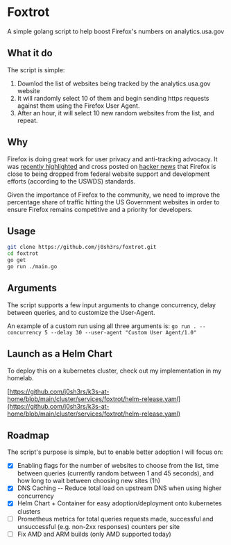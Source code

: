 # Foxtrot

A simple golang script to help boost Firefox's numbers on analytics.usa.gov

## What it do

The script is simple:

1. Downlod the list of websites being tracked by the analytics.usa.gov website
2. It will randomly select 10 of them and begin sending https requests against them using the Firefox User Agent.
3. After an hour, it will select 10 new random websites from the list, and repeat.

## Why

Firefox is doing great work for user privacy and anti-tracking advocacy. It was [recently highlighted](https://www.brycewray.com/posts/2023/11/firefox-brink/?utm_source=tldrnewsletter) and cross posted on [hacker news](https://news.ycombinator.com/item?id=38531104) that Firefox is close to being dropped from federal website support and development efforts (according to the USWDS) standards.

Given the importance of Firefox to the community, we need to improve the percentage share of traffic hitting the US Government websites in order to ensure Firefox remains competitive and a priority for developers.

## Usage

```bash
git clone https://github.com/j0sh3rs/foxtrot.git
cd foxtrot
go get
go run ./main.go
```

## Arguments

The script supports a few input arguments to change concurrency, delay between queries, and to customize the User-Agent.

An example of a custom run using all three arguments is:
`go run . --concurrency 5 --delay 30 --user-agent "Custom User Agent/1.0"`

## Launch as a Helm Chart

To deploy this on a kubernetes cluster, check out my implementation in my homelab.

[https://github.com/j0sh3rs/k3s-at-home/blob/main/cluster/services/foxtrot/helm-release.yaml](https://github.com/j0sh3rs/k3s-at-home/blob/main/cluster/services/foxtrot/helm-release.yaml)

## Roadmap

The script's purpose is simple, but to enable better adoption I will focus on:

- [x] Enabling flags for the number of websites to choose from the list, time between queries (currently random between 1 and 45 seconds), and how long to wait between choosing new sites (1h)
- [x] DNS Caching -- Reduce total load on upstream DNS when using higher concurrency
- [x] Helm Chart + Container for easy adoption/deployment onto kubernetes clusters
- [ ] Prometheus metrics for total queries requests made, successful and unsuccessful (e.g. non-2xx responses) counters per site
- [ ] Fix AMD and ARM builds (only AMD supported today)
